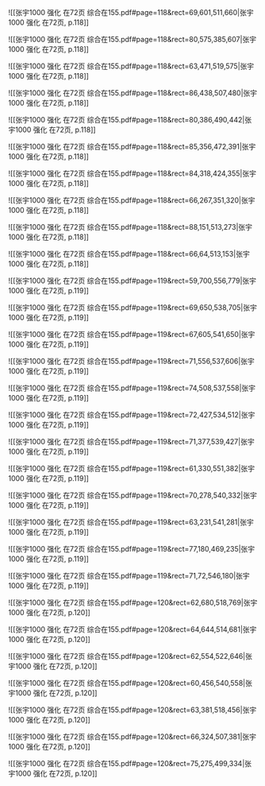 ![[张宇1000 强化 在72页 综合在155.pdf#page=118&rect=69,601,511,660|张宇1000 强化 在72页, p.118]]



![[张宇1000 强化 在72页 综合在155.pdf#page=118&rect=80,575,385,607|张宇1000 强化 在72页, p.118]]



![[张宇1000 强化 在72页 综合在155.pdf#page=118&rect=63,471,519,575|张宇1000 强化 在72页, p.118]]



![[张宇1000 强化 在72页 综合在155.pdf#page=118&rect=86,438,507,480|张宇1000 强化 在72页, p.118]]



![[张宇1000 强化 在72页 综合在155.pdf#page=118&rect=80,386,490,442|张宇1000 强化 在72页, p.118]]



![[张宇1000 强化 在72页 综合在155.pdf#page=118&rect=85,356,472,391|张宇1000 强化 在72页, p.118]]



![[张宇1000 强化 在72页 综合在155.pdf#page=118&rect=84,318,424,355|张宇1000 强化 在72页, p.118]]



![[张宇1000 强化 在72页 综合在155.pdf#page=118&rect=66,267,351,320|张宇1000 强化 在72页, p.118]]



![[张宇1000 强化 在72页 综合在155.pdf#page=118&rect=88,151,513,273|张宇1000 强化 在72页, p.118]]



![[张宇1000 强化 在72页 综合在155.pdf#page=118&rect=66,64,513,153|张宇1000 强化 在72页, p.118]]



![[张宇1000 强化 在72页 综合在155.pdf#page=119&rect=59,700,556,779|张宇1000 强化 在72页, p.119]]



![[张宇1000 强化 在72页 综合在155.pdf#page=119&rect=69,650,538,705|张宇1000 强化 在72页, p.119]]



![[张宇1000 强化 在72页 综合在155.pdf#page=119&rect=67,605,541,650|张宇1000 强化 在72页, p.119]]



![[张宇1000 强化 在72页 综合在155.pdf#page=119&rect=71,556,537,606|张宇1000 强化 在72页, p.119]]



![[张宇1000 强化 在72页 综合在155.pdf#page=119&rect=74,508,537,558|张宇1000 强化 在72页, p.119]]



![[张宇1000 强化 在72页 综合在155.pdf#page=119&rect=72,427,534,512|张宇1000 强化 在72页, p.119]]



![[张宇1000 强化 在72页 综合在155.pdf#page=119&rect=71,377,539,427|张宇1000 强化 在72页, p.119]]



![[张宇1000 强化 在72页 综合在155.pdf#page=119&rect=61,330,551,382|张宇1000 强化 在72页, p.119]]



![[张宇1000 强化 在72页 综合在155.pdf#page=119&rect=70,278,540,332|张宇1000 强化 在72页, p.119]]



![[张宇1000 强化 在72页 综合在155.pdf#page=119&rect=63,231,541,281|张宇1000 强化 在72页, p.119]]



![[张宇1000 强化 在72页 综合在155.pdf#page=119&rect=77,180,469,235|张宇1000 强化 在72页, p.119]]



![[张宇1000 强化 在72页 综合在155.pdf#page=119&rect=71,72,546,180|张宇1000 强化 在72页, p.119]]



![[张宇1000 强化 在72页 综合在155.pdf#page=120&rect=62,680,518,769|张宇1000 强化 在72页, p.120]]



![[张宇1000 强化 在72页 综合在155.pdf#page=120&rect=64,644,514,681|张宇1000 强化 在72页, p.120]]



![[张宇1000 强化 在72页 综合在155.pdf#page=120&rect=62,554,522,646|张宇1000 强化 在72页, p.120]]



![[张宇1000 强化 在72页 综合在155.pdf#page=120&rect=60,456,540,558|张宇1000 强化 在72页, p.120]]



![[张宇1000 强化 在72页 综合在155.pdf#page=120&rect=63,381,518,456|张宇1000 强化 在72页, p.120]]



![[张宇1000 强化 在72页 综合在155.pdf#page=120&rect=66,324,507,381|张宇1000 强化 在72页, p.120]]



![[张宇1000 强化 在72页 综合在155.pdf#page=120&rect=75,275,499,334|张宇1000 强化 在72页, p.120]]




